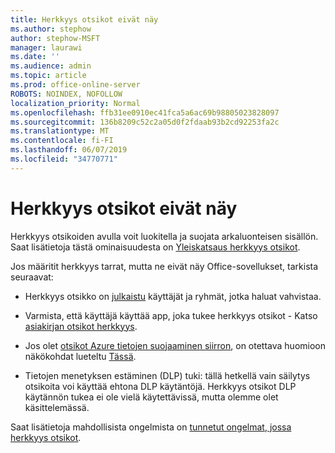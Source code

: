 ```yaml
---
title: Herkkyys otsikot eivät näy
ms.author: stephow
author: stephow-MSFT
manager: laurawi
ms.date: ''
ms.audience: admin
ms.topic: article
ms.prod: office-online-server
ROBOTS: NOINDEX, NOFOLLOW
localization_priority: Normal
ms.openlocfilehash: ffb31ee0910ec41fca5a6ac69b98805023828097
ms.sourcegitcommit: 136b8209c52c2a05d0f2fdaab93b2cd92253fa2c
ms.translationtype: MT
ms.contentlocale: fi-FI
ms.lasthandoff: 06/07/2019
ms.locfileid: "34770771"
---
```

# <a name="sensitivity-labels-not-appearing"></a>Herkkyys otsikot eivät näy

Herkkyys otsikoiden avulla voit luokitella ja suojata arkaluonteisen sisällön. Saat lisätietoja tästä ominaisuudesta on [Yleiskatsaus herkkyys otsikot](https://docs.microsoft.com/office365/securitycompliance/sensitivity-labels).

Jos määritit herkkyys tarrat, mutta ne eivät näy Office-sovellukset, tarkista seuraavat:

- Herkkyys otsikko on [julkaistu](https://docs.microsoft.com/Office365/SecurityCompliance/sensitivity-labels#what-label-policies-can-do) käyttäjät ja ryhmät, jotka haluat vahvistaa.

- Varmista, että käyttäjä käyttää app, joka tukee herkkyys otsikot - Katso [asiakirjan otsikot herkkyys](https://support.office.com/article/apply-sensitivity-labels-to-your-documents-and-email-within-office-2f96e7cd-d5a4-403b-8bd7-4cc636bae0f9?ad=US&ui=en-US&rs=en-US#bkmk_whereavailable).
 
 
- Jos olet [otsikot Azure tietojen suojaaminen siirron](https://docs.microsoft.com/azure/information-protection/configure-policy-migrate-labels), on otettava huomioon näkökohdat lueteltu [Tässä](https://docs.microsoft.com/azure/information-protection/configure-policy-migrate-labels#considerations-for-unified-labels).

- Tietojen menetyksen estäminen (DLP) tuki: tällä hetkellä vain säilytys otsikoita voi käyttää ehtona DLP käytäntöjä.  Herkkyys otsikot DLP käytännön tukea ei ole vielä käytettävissä, mutta olemme olet käsittelemässä.

Saat lisätietoja mahdollisista ongelmista on [tunnetut ongelmat, jossa herkkyys otsikot](https://support.office.com/article/known-issues-with-sensitivity-labels-in-office-b169d687-2bbd-4e21-a440-7da1b2743edc?ui=en-US&rs=en-US&ad=US).
